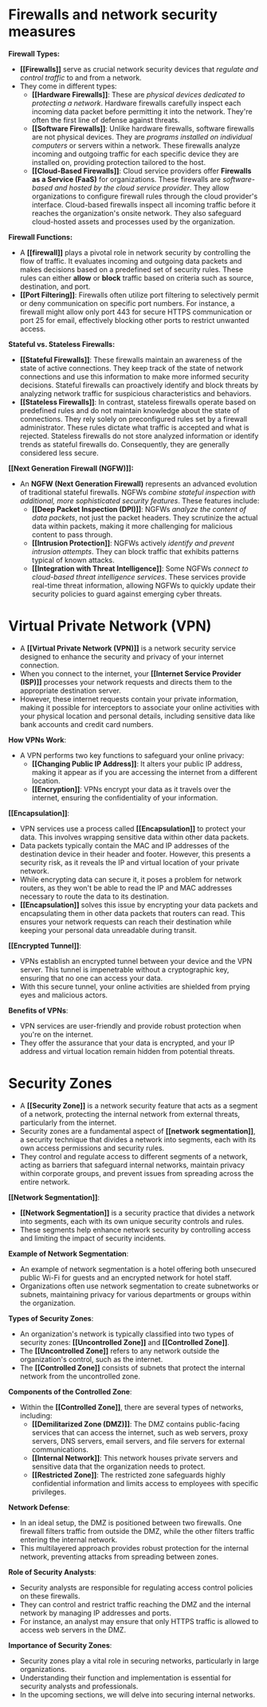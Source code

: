 # Firewalls and network security measures

**Firewall Types:**
- **[[Firewalls]]** serve as crucial network security devices that *regulate and control traffic* to and from a network.
- They come in different types:
   - **[[Hardware Firewalls]]**: These are *physical devices dedicated to protecting a network*. Hardware firewalls carefully inspect each incoming data packet before permitting it into the network. They're often the first line of defense against threats.
   - **[[Software Firewalls]]**: Unlike hardware firewalls, software firewalls are not physical devices. They are *programs installed on individual computers* or servers within a network. These firewalls analyze incoming and outgoing traffic for each specific device they are installed on, providing protection tailored to the host.
   - **[[Cloud-Based Firewalls]]**: Cloud service providers offer **Firewalls as a Service (FaaS)** for organizations. These firewalls are *software-based and hosted by the cloud service provider*. They allow organizations to configure firewall rules through the cloud provider's interface. Cloud-based firewalls inspect all incoming traffic before it reaches the organization's onsite network. They also safeguard cloud-hosted assets and processes used by the organization.

**Firewall Functions:**
- A **[[firewall]]** plays a pivotal role in network security by controlling the flow of traffic. It evaluates incoming and outgoing data packets and makes decisions based on a predefined set of security rules. These rules can either **allow** or **block** traffic based on criteria such as source, destination, and port.
- **[[Port Filtering]]**: Firewalls often utilize port filtering to selectively permit or deny communication on specific port numbers. For instance, a firewall might allow only port 443 for secure HTTPS communication or port 25 for email, effectively blocking other ports to restrict unwanted access.

**Stateful vs. Stateless Firewalls:**
- **[[Stateful Firewalls]]**: These firewalls maintain an awareness of the state of active connections. They keep track of the state of network connections and use this information to make more informed security decisions. Stateful firewalls can proactively identify and block threats by analyzing network traffic for suspicious characteristics and behaviors.
- **[[Stateless Firewalls]]**: In contrast, stateless firewalls operate based on predefined rules and do not maintain knowledge about the state of connections. They rely solely on preconfigured rules set by a firewall administrator. These rules dictate what traffic is accepted and what is rejected. Stateless firewalls do not store analyzed information or identify trends as stateful firewalls do. Consequently, they are generally considered less secure.

**[[Next Generation Firewall (NGFW)]]:**
- An **NGFW (Next Generation Firewall)** represents an advanced evolution of traditional stateful firewalls. NGFWs *combine stateful inspection with additional, more sophisticated security features*. These features include:
   - **[[Deep Packet Inspection (DPI)]]**: NGFWs *analyze the content of data packets*, not just the packet headers. They scrutinize the actual data within packets, making it more challenging for malicious content to pass through.
   - **[[Intrusion Protection]]**: NGFWs actively *identify and prevent intrusion attempts*. They can block traffic that exhibits patterns typical of known attacks.
   - **[[Integration with Threat Intelligence]]**: Some NGFWs *connect to cloud-based threat intelligence services*. These services provide real-time threat information, allowing NGFWs to quickly update their security policies to guard against emerging cyber threats.

# Virtual Private Network (VPN)

- A **[[Virtual Private Network (VPN)]]** is a network security service designed to enhance the security and privacy of your internet connection.
- When you connect to the internet, your **[[Internet Service Provider (ISP)]]** processes your network requests and directs them to the appropriate destination server.
- However, these internet requests contain your private information, making it possible for interceptors to associate your online activities with your physical location and personal details, including sensitive data like bank accounts and credit card numbers.

**How VPNs Work**:
- A VPN performs two key functions to safeguard your online privacy:
   - **[[Changing Public IP Address]]**: It alters your public IP address, making it appear as if you are accessing the internet from a different location.
   - **[[Encryption]]**: VPNs encrypt your data as it travels over the internet, ensuring the confidentiality of your information.

**[[Encapsulation]]**:
- VPN services use a process called **[[Encapsulation]]** to protect your data. This involves wrapping sensitive data within other data packets.
- Data packets typically contain the MAC and IP addresses of the destination device in their header and footer. However, this presents a security risk, as it reveals the IP and virtual location of your private network.
- While encrypting data can secure it, it poses a problem for network routers, as they won't be able to read the IP and MAC addresses necessary to route the data to its destination.
- **[[Encapsulation]]** solves this issue by encrypting your data packets and encapsulating them in other data packets that routers can read. This ensures your network requests can reach their destination while keeping your personal data unreadable during transit.

**[[Encrypted Tunnel]]**:
- VPNs establish an encrypted tunnel between your device and the VPN server. This tunnel is impenetrable without a cryptographic key, ensuring that no one can access your data.
- With this secure tunnel, your online activities are shielded from prying eyes and malicious actors.

**Benefits of VPNs**:
- VPN services are user-friendly and provide robust protection when you're on the internet.
- They offer the assurance that your data is encrypted, and your IP address and virtual location remain hidden from potential threats.

# Security Zones

- A **[[Security Zone]]** is a network security feature that acts as a segment of a network, protecting the internal network from external threats, particularly from the internet.
- Security zones are a fundamental aspect of **[[network segmentation]]**, a security technique that divides a network into segments, each with its own access permissions and security rules.
- They control and regulate access to different segments of a network, acting as barriers that safeguard internal networks, maintain privacy within corporate groups, and prevent issues from spreading across the entire network.

**[[Network Segmentation]]**:
- **[[Network Segmentation]]** is a security practice that divides a network into segments, each with its own unique security controls and rules.
- These segments help enhance network security by controlling access and limiting the impact of security incidents.

**Example of Network Segmentation**:
- An example of network segmentation is a hotel offering both unsecured public Wi-Fi for guests and an encrypted network for hotel staff.
- Organizations often use network segmentation to create subnetworks or subnets, maintaining privacy for various departments or groups within the organization.

**Types of Security Zones**:
- An organization's network is typically classified into two types of security zones: **[[Uncontrolled Zone]]** and **[[Controlled Zone]]**.
- The **[[Uncontrolled Zone]]** refers to any network outside the organization's control, such as the internet.
- The **[[Controlled Zone]]** consists of subnets that protect the internal network from the uncontrolled zone.

**Components of the Controlled Zone**:
- Within the **[[Controlled Zone]]**, there are several types of networks, including:
   - **[[Demilitarized Zone (DMZ)]]**: The DMZ contains public-facing services that can access the internet, such as web servers, proxy servers, DNS servers, email servers, and file servers for external communications.
   - **[[Internal Network]]**: This network houses private servers and sensitive data that the organization needs to protect.
   - **[[Restricted Zone]]**: The restricted zone safeguards highly confidential information and limits access to employees with specific privileges.

**Network Defense**:
- In an ideal setup, the DMZ is positioned between two firewalls. One firewall filters traffic from outside the DMZ, while the other filters traffic entering the internal network.
- This multilayered approach provides robust protection for the internal network, preventing attacks from spreading between zones.

**Role of Security Analysts**:
- Security analysts are responsible for regulating access control policies on these firewalls.
- They can control and restrict traffic reaching the DMZ and the internal network by managing IP addresses and ports.
- For instance, an analyst may ensure that only HTTPS traffic is allowed to access web servers in the DMZ.

**Importance of Security Zones**:
- Security zones play a vital role in securing networks, particularly in large organizations.
- Understanding their function and implementation is essential for security analysts and professionals.
- In the upcoming sections, we will delve into securing internal networks.
